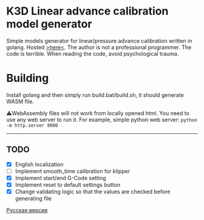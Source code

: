 # K3D Linear advance calibration model generator

Simple models generator for linear/pressure advance calibration written in golang. Hosted [>here<](https://k3d.tech/calibrations/la/k3d_la.html?lang=en). 
The author is not a professional programmer. The code is terrible. When reading the code, avoid psychological trauma.

# Building

Install golang and then simply run build.bat/build.sh, it should generate WASM file.

⚠️WebAssembly files will not work from locally opened html. You need to use any web server to run it. For example, simple python web server: `python -m http.server 8080`

--------

## TODO

- [X] English localization
- [ ] Implement smooth_time calibration for klipper
- [X] Implement start/end G-Code setting
- [X] Implement reset to default settings button
- [X] Change validating logic so that the values are checked before generating file

[Русская версия](README_RU.md)
